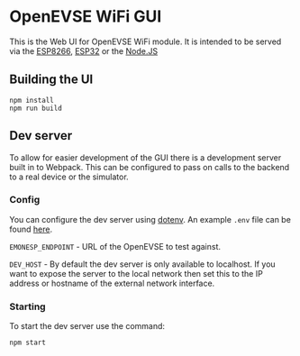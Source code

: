# OpenEVSE WiFi GUI

This is the Web UI for OpenEVSE WiFi module. It is intended to be served via the [ESP8266](https://github.com/OpenEVSE/ESP8266_WiFi_v2.x), [ESP32](https://github.com/OpenEVSE/ESP32_WiFi_v3.x) or the [Node.JS](https://github.com/openevse/openevse_wifi_server)

## Building the UI

```shell
npm install
npm run build
```

## Dev server

To allow for easier development of the GUI there is a development server built in to Webpack. This can be configured to pass on calls to the backend to
a real device or the simulator.

### Config

You can configure the dev server using [dotenv](https://www.npmjs.com/package/dotenv). An example `.env` file can be found [here](.env.example).

`EMONESP_ENDPOINT` - URL of the OpenEVSE to test against.

`DEV_HOST` - By default the dev server is only available to localhost. If you want to expose the server to the local network then set this to the IP address or hostname of the external network interface.

### Starting

To start the dev server use the command:

`npm start`
